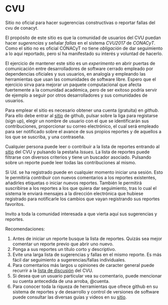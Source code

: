 # CVU
Sitio no oficial para hacer sugerencias constructivas o reportar fallas del cvu de conacyt.

El propósito de este sitio es que la comunidad de usuarios del CVU puedan hacer *sugerencias* y señalar *fallas* en el sistema *CVU2017* de *CONACyT*. Como el sitio no es oficial CONACyT no tiene *obligación* de dar seguimiento a lo aquí reportado, pero sí ha manifestado su interés y voluntad de hacerlo. 

El ejercicio de mantener este sitio es un *experimento* en abrir puertas de comunicación entre desarrolladores de software cerrado empleado por dependencias oficiales y sus usuarios, en analogía y empleando las herramientas que usan las comunidades de software libre. Espero que el ejercicio sirva para mejorar un paquete computacional que afecta fuertemente a la comunidad académica, pero de ser exitoso podría servir de ejemplo a seguir por otros desarrolladores y sus comunidades de usuarios. 

Para emplear el sitio es necesario obtener una cuenta (gratuita) en *github*. Para ello debe entrar al [sitio](https://github.com) de github, pulsar sobre la liga para registarse (sign up), elegir un nombre de usuario con el que se identificarán sus contribuciones, proporcionar su correo electrónico, el cual será empleado para ser notificado sobre el avance de sus propios reportes y de aquellos a los que se suscriba, y una contraseña.

Cualquier persona puede leer o contribuír a la lista de reportes entrando al [sitio](https://github.com/wlmb/CVU) del CVU y pulsando la pestaña *Issues*. La lista de reportes puede filtrarse con diversos criterios y tiene un buscador asociado. Pulsando sobre un reporte puede leer todas las contribuciones al mismo. 

Si Ud. se ha registrado puede en cualquier momento iniciar una sesión. Esto le permitiría *contribuir* con nuevos comentarios a los reportes existentes, añadirles etiquetas o iniciar nuevos reportes. También le permitirá suscribirse a los reportes a los que quiera dar seguimiento, tras lo cual el sistema le enviará mensajes a la dirección electrónica que hubiese registrado para notificarle los cambios que vayan registrando sus reportes favoritos.

Invito a toda la comunidad interesada a que vierta aquí sus sugerencias y reportes.

Recomendaciones:
1. Antes de iniciar un reporte busque la lista de reportes. Quizás sea mejor comentar un reporte previo que abrir uno nuevo. 
1. Ponga a sus reportes un título corto y descriptivo.
1. Evite una larga lista de sugerencias y fallas en el mismo reporte. Es más fácil dar seguimiento a sugerencias/fallas individuales. 
1. Para comentarios más largos u opiniones de caracter general puede recurrir a la [lista de discusión](http://em.fis.unam.mx/pipermail/cvu) del CVU. 
1. Si desea que un usuario particular vea su comentario, puede mencionar su cuenta antecedida de una arroba, \@cuenta.
1. Para conocer toda la riqueza de herramientas que ofrece github en su sistema de reportes y de desarrollo y control de versiones de software puede consultar las diversas guías y videos en su [sitio](https://https://github.com).

